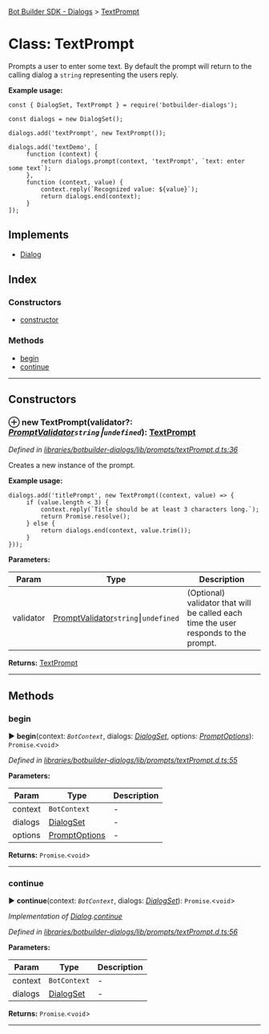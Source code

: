 [Bot Builder SDK - Dialogs](../README.md) > [TextPrompt](../classes/botbuilder_dialogs.textprompt.md)



# Class: TextPrompt


Prompts a user to enter some text. By default the prompt will return to the calling dialog a `string` representing the users reply.

**Example usage:**

    const { DialogSet, TextPrompt } = require('botbuilder-dialogs');

    const dialogs = new DialogSet();

    dialogs.add('textPrompt', new TextPrompt());

    dialogs.add('textDemo', [
         function (context) {
             return dialogs.prompt(context, 'textPrompt', `text: enter some text`);
         },
         function (context, value) {
             context.reply(`Recognized value: ${value}`);
             return dialogs.end(context);
         }
    ]);

## Implements

* [Dialog](../interfaces/botbuilder_dialogs.dialog.md)

## Index

### Constructors

* [constructor](botbuilder_dialogs.textprompt.md#constructor)


### Methods

* [begin](botbuilder_dialogs.textprompt.md#begin)
* [continue](botbuilder_dialogs.textprompt.md#continue)



---
## Constructors
<a id="constructor"></a>


### ⊕ **new TextPrompt**(validator?: *[PromptValidator](../#promptvalidator)`string`⎮`undefined`*): [TextPrompt](botbuilder_dialogs.textprompt.md)


*Defined in [libraries/botbuilder-dialogs/lib/prompts/textPrompt.d.ts:36](https://github.com/Microsoft/botbuilder-js/blob/9f80f0a/libraries/botbuilder-dialogs/lib/prompts/textPrompt.d.ts#L36)*



Creates a new instance of the prompt.

**Example usage:**

    dialogs.add('titlePrompt', new TextPrompt((context, value) => {
         if (value.length < 3) {
             context.reply(`Title should be at least 3 characters long.`);
             return Promise.resolve();
         } else {
             return dialogs.end(context, value.trim());
         }
    }));


**Parameters:**

| Param | Type | Description |
| ------ | ------ | ------ |
| validator | [PromptValidator](../#promptvalidator)`string`⎮`undefined`   |  (Optional) validator that will be called each time the user responds to the prompt. |





**Returns:** [TextPrompt](botbuilder_dialogs.textprompt.md)

---


## Methods
<a id="begin"></a>

###  begin

► **begin**(context: *`BotContext`*, dialogs: *[DialogSet](botbuilder_dialogs.dialogset.md)*, options: *[PromptOptions](../interfaces/botbuilder_dialogs.promptoptions.md)*): `Promise`.<`void`>



*Defined in [libraries/botbuilder-dialogs/lib/prompts/textPrompt.d.ts:55](https://github.com/Microsoft/botbuilder-js/blob/9f80f0a/libraries/botbuilder-dialogs/lib/prompts/textPrompt.d.ts#L55)*



**Parameters:**

| Param | Type | Description |
| ------ | ------ | ------ |
| context | `BotContext`   |  - |
| dialogs | [DialogSet](botbuilder_dialogs.dialogset.md)   |  - |
| options | [PromptOptions](../interfaces/botbuilder_dialogs.promptoptions.md)   |  - |





**Returns:** `Promise`.<`void`>





___

<a id="continue"></a>

###  continue

► **continue**(context: *`BotContext`*, dialogs: *[DialogSet](botbuilder_dialogs.dialogset.md)*): `Promise`.<`void`>



*Implementation of [Dialog](../interfaces/botbuilder_dialogs.dialog.md).[continue](../interfaces/botbuilder_dialogs.dialog.md#continue)*

*Defined in [libraries/botbuilder-dialogs/lib/prompts/textPrompt.d.ts:56](https://github.com/Microsoft/botbuilder-js/blob/9f80f0a/libraries/botbuilder-dialogs/lib/prompts/textPrompt.d.ts#L56)*



**Parameters:**

| Param | Type | Description |
| ------ | ------ | ------ |
| context | `BotContext`   |  - |
| dialogs | [DialogSet](botbuilder_dialogs.dialogset.md)   |  - |





**Returns:** `Promise`.<`void`>





___


